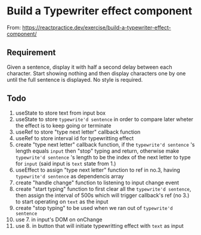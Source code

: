 # Build a Typewriter effect component

From: https://reactpractice.dev/exercise/build-a-typewriter-effect-component/

## Requirement

Given a sentence, display it with half a second delay between each character. Start showing nothing and then display characters one by one until the full sentence is displayed. No style is required.

## Todo

1. useState to store text from input box
2. useState to store `typewrite'd sentence` in order to compare later wheter the effect is to keep going or terminate
3. useRef to store "type next letter" callback function
4. useRef to store interval id for typewritting effect
5. create "type next letter" callback function, if the `typewrite'd sentence` 's length equals `input` then "stop" typing and return, otherwise make `typewrite'd sentence` 's length to be the index of the next letter to type for `input` (said input is `text` state from 1.)
6. useEffect to assign "type next letter" function to ref in no.3, having `typewrite'd sentence` as dependencis array
7. create "handle change" function to listening to input change event
8. create "start typing" function to first clear all the `typewrite'd sentence`, then assign the interval of 500s which will trigger callback's ref (no 3.) to start operating on `text` as the input
9. create "stop typing" to be used when we ran out of `typewrite'd sentence`
10. use 7. in input's DOM on onChange
11. use 8. in button that will initiate typewritting effect with `text` as input
